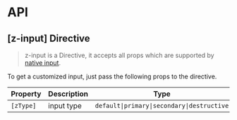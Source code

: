 # API

## [z-input] <span class="api-type-label component">Directive</span>

> z-input is a Directive, it accepts all props which are supported by <a href="https://developer.mozilla.org/en-US/docs/Web/HTML/Element/input" target="_blank">native input</a>.

To get a customized input, just pass the following props to the directive.

| Property      | Description                        | Type          | Default |
|--------------|------------------------------------|--------------|---------|
| `[zType]`     | input type   | `default\|primary\|secondary\|destructive`      | `default`    |
